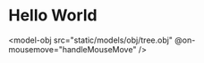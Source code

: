 # Hello World


<script setup>
import {ModelObj} from '../src';

function handleMouseMove(inst) {
  console.log(inst);
}
</script>

<model-obj src="static/models/obj/tree.obj" @on-mousemove="handleMouseMove" />